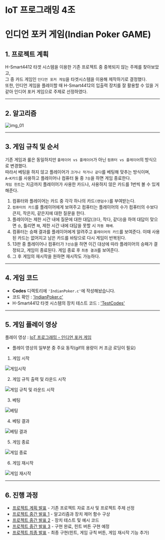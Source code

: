 # IoT 프로그래밍 4조


# **인디언 포커 게임(Indian Poker GAME)**


## **1. 프로젝트 계획**

H-Smart4412 타겟 시스템을 이용한 기존 프로젝트 중 중복되지 않는 주제를 찾아보았고, <br> 
그 중 카드 게임인 `인디언 포커 게임`을 타겟시스템을 이용해 제작하기로 결정했다.      <br>
또한, 인디언 게임을 플레이할 때 H-Smart4412의 입출력 장치를 잘 활용할 수 있을 거 같아 인디어 포커 게임으로 주제로 선정하였다.

---


## **2. 알고리즘**

![img_01](/Images/Algorithm.jpg)


---

## **3. 게임 규칙 및 순서**

기존 게임과 룰은 동일하지만 `플레이어 vs 플레이어`가 아닌 `컴퓨터 vs 플레이어`의 방식으로 변경했다. <br> 
따라서 베팅을 하지 않고 플레이어가 `크거나 작거나 같다`를 베팅해 맞추는 방식이며, <br> 
`A~K카드`를 사용하고 플레이어나 컴퓨터 둘 중 `7승`을 하면 게임 종료한다. <br> 
`게임 힌트`는 지금까지 플레이어가 사용한 카드나, 사용하지 않은 카드를 1번씩 볼 수 있게 해준다.

1. 컴퓨터와 플레이어는 카드 중 각각 하나의 카드`(랜덤수)`를 부여받는다.  
2. `컴퓨터의 카드`를 플레이어에게 보여주고 컴퓨터는 플레이어의 수가 컴퓨터의 수보다 큰지, 작은지, 같은지에 대한 질문을 한다.
3. 플레이어는 제한 시간 내에 질문에 대한 대답(크다, 작다, 같다)을 하여 대답이 맞으면 `승`, 틀리면 `패`, 제한 시간 내에 대답을 못할 시 `자동 패배`.
4. 컴퓨터는 승패 결과를 플레이어에게 알려주고 `플레이어의 카드`를 보여준다. 이때 사용된 카드는 없어지고 남은 카드를 바탕으로 다시 게임이 반복된다.
5. 13판 중 플레이어나 컴퓨터가 `7선승`을 하면 이긴 대상에 따라 플레이어의 승패가 결정되고, 게임이 종료된다. 게임 종료 후 `최종 결과`를 보여준다.
6. 그 후 게임의 재시작을 원하면 재시작도 가능하다. 
---

## **4. 게임 코드**

 - **Codes** 디렉토리에 `'IndianPoker.c'`에 작성해놨습니다.
 - 코드 확인 : ['IndianPoker.c'](https://github.com/JoHyeonGyeong/iot_indianPoker/tree/main/Codes/IndianPoker.c)
 - H-Smart4412 타겟 시스템의 장치 테스트 코드 : ['TestCodes'](https://github.com/JoHyeonGyeong/iot_indianPoker/tree/main/Codes/TestCodes)
 
---

## **5. 게임 플레이 영상**
플레이 영상 : [IoT 프로그래밍 - 인디언 포커 게임](https://youtu.be/dmPK3COwSMA)

- 플레이 영상의 일부분 중 주요 동작(gif의 용량이 커 조금 로딩이 필요)
1. 게임 시작

![게임시작](/Images/GameStart.gif)

2. 게임 규칙 출력 및 라운드 시작

![게임 규칙 및 라운드 시작](/Images/GameRule_RoundStart.gif)

3. 베팅

![베팅](/Images/Betting.gif)  

4. 베팅 결과

![베팅 결과](/Images/BettingResult.gif)  

5. 게임 종료

![게임 종료](/Images/GameEnd.gif)  

6. 게임 재시작

![게임 재시작](/Images/GameRestart.gif)  

---

## **6. 진행 과정**
 - [프로젝트 계획 발표](https://github.com/JoHyeonGyeong/iot_indianPoker/blob/main/Docs/Indian%20Poker_01_20230510.pdf) - 기존 프로젝트 자료 조사 및 프로젝트 주제 선정
 - [프로젝트 중간 발표 1](https://github.com/JoHyeonGyeong/iot_indianPoker/blob/main/Docs/Indian%20Poker_02_20230518.pdf) - 알고리즘과 장치 제어 함수 구상
 - [프로젝트 중간 발표 2](https://github.com/JoHyeonGyeong/iot_indianPoker/blob/main/Docs/Indian%20Poker_03_20230525.pdf) - 장치 테스트 및 예시 코드
 - [프로젝트 중간 발표 3](https://github.com/JoHyeonGyeong/iot_indianPoker/blob/main/Docs/Indian%20Poker_04_20230601.pdf) - 구현 완료, 힌트 버튼 구현 예정
 - [프로젝트 최종 발표](https://github.com/JoHyeonGyeong/iot_indianPoker/blob/main/Docs/Indian%20Poker_05_20230615.pdf) - 최종 구현(힌트, 게임 규칙 버튼, 게임 재시작 기능 추가)
